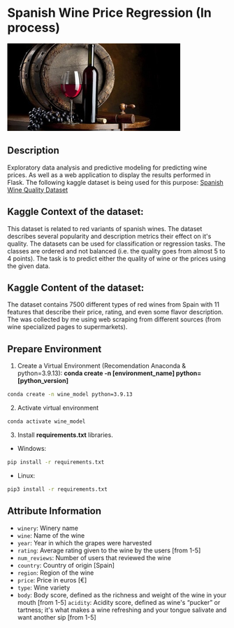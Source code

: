 # Spanish Wine Price Regression (In process)

![Image text](https://github.com/sergi0gs/Spanish_Wine_Price_Regression/blob/main/app/static/dataset-cover.jpg)

## Description
Exploratory data analysis and predictive modeling for predicting wine prices. As well as a web application to display the results performed in Flask. The following kaggle dataset is being used for this purpose: [Spanish Wine Quality Dataset](https://www.kaggle.com/datasets/fedesoriano/spanish-wine-quality-dataset)

## Kaggle Context of the dataset:
This dataset is related to red variants of spanish wines. The dataset describes several popularity and description metrics their effect on it's quality. The datasets can be used for classification or regression tasks. The classes are ordered and not balanced (i.e. the quality goes from almost 5 to 4 points). The task is to predict either the quality of wine or the prices using the given data.

## Kaggle Content of the dataset:
The dataset contains 7500 different types of red wines from Spain with 11 features that describe their price, rating, and even some flavor description. The was collected by me using web scraping from different sources (from wine specialized pages to supermarkets).

## Prepare Environment
1. Create a Virtual Environment (Recomendation Anaconda & python=3.9.13): **conda create -n [environment_name] python=[python_version]**
```bash
conda create -n wine_model python=3.9.13
```

2. Activate virtual environment
```bash
conda activate wine_model
```

3. Install **requirements.txt** libraries.
- Windows:
```bash
pip install -r requirements.txt
```
- Linux:
```bash
pip3 install -r requirements.txt
```

## Attribute Information
- `winery`: Winery name
- `wine`: Name of the wine
- `year`: Year in which the grapes were harvested
- `rating`: Average rating given to the wine by the users [from 1-5]
- `num_reviews`: Number of users that reviewed the wine
- `country`: Country of origin [Spain]
- `region`: Region of the wine
- `price`: Price in euros [€]
- `type`: Wine variety
- `body`: Body score, defined as the richness and weight of the wine in your mouth [from 1-5]
 `acidity`: Acidity score, defined as wine's “pucker” or tartness; it's what makes a wine refreshing and your tongue salivate and want another sip [from 1-5]